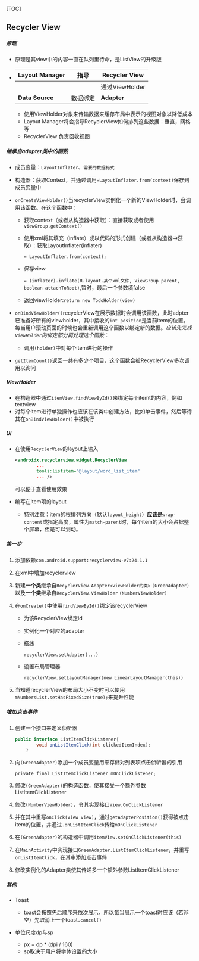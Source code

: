 [TOC]

## Recycler View

##### 原理

- 原理是其view中的内容一直在队列里待命，是ListView的升级版

- | **Layout Manager** |   指导   | **Recycler View** |
  | ------------------ | :------: | ----------------- |
  |                    |          | 通过ViewHolder    |
  | **Data Source**    | 数据绑定 | **Adapter**       |

  - 使用ViewHolder对象来传输数据来缓存布局中表示的视图对象以降低成本
  - Layout Manager将会指导RecyclerView如何排列这些数据：垂直，网格等
  - RecyclerView 负责回收视图



##### 继承自adapter类中的函数

- 成员变量：`LayoutInflater`、`需要的数据格式`

- 构造器：获取Context，并通过调用`=LayoutInflater.from(context)`保存到成员变量中

- `onCreateViewHolder()`当recyclerView实例化一个新的ViewHolder时，会调用该函数。在这个函数中：

  - 获取context（或者从构造器中获取）：直接获取或者使用`viewGroup.getContext()`

  - 使用xml将其填充（inflate）或以代码的形式创建（或者从构造器中获取）：获取LayoutInflater(inflater)

    `= LayoutInflater.from(context);`

  - 保存view

    `= (inflater).inflate(R.layout.某个xml文件, ViewGroup parent, boolean attachToRoot)`,暂时，最后一个参数填false

  - 返回viewHolder:`return new TodoHolder(view)`

- `onBindViewHolder()`recyclerView在展示数据时会调用该函数，此时adpter已准备好所有的viewholder，其中接收的`int position`是当前item的位置。每当用户滚动页面的时候也会重新调用这个函数以绑定新的数据。*应该先完成`ViewHolder`的绑定部分再处理这个函数*：

  - 调用`(holder)`中对每个item进行的操作

- `getItemCount()`返回一共有多少个项目，这个函数会被RecyclerView多次调用以询问



##### ViewHolder

- 在构造器中通过`itemView.findViewById()`来绑定每个itemt的内容，例如textview
- 对每个item进行单独操作也应该在该类中创建方法，比如单击事件，然后等待其在`onBindViewHolder()`中被执行



##### UI

- 在使用`RecyclerView`的layout上输入

  ```xml
  <androidx.recyclerview.widget.RecyclerView
          ...
          tools:listitem="@layout/word_list_item"
          ... />
  ```

  可以便于查看使用效果

- 编写在item项的layout

  - 特别注意：item的根排列方向（默认`layout_height`）**应该是**`wrap-content`或指定高度，属性为`match-parent`时，每个item的大小会占据整个屏幕，但是可以划动。

##### 第一步

1. 添加依赖`com.android.support:recyclerview-v7:24.1.1`

2. 在xml中增加recyclerview

3. 新建**一个类**继承自`RecyclerView.Adapter<viewHolder的类>` `(GreenAdapter)`以及**一个类**继承自`RecyclerView.ViewHolder` `(NumberViewHolder)`

4. 在`onCreate()`中使用`findViewById()`绑定该recyclerView

   - 为该RecyclerView绑定id

   - 实例化一个对应的adapter

   - 搭线

      `recyclerView.setAdapter(...)`

   - 设置布局管理器

      `recyclerView.setLayoutManager(new LinearLayoutManager(this))`

5. 当知道recyclerView的布局大小不变时可以使用`mNumbersList.setHasFixedSize(true);`来提升性能



##### 增加点击事件

1. 创建一个接口来定义侦听器

   ```java
   public interface ListItemClickListener{
           void onListItemClick(int clickedItemIndex);
       }
   ```

2. 向`(GreenAdapter)`添加一个成员变量用来存储对列表项点击侦听器的引用

   `private final ListItemClickListener mOnClickListener;`

3. 修改`(GreenAdapter)`的构造函数，使其接受一个额外参数ListItemClickListener

4. 修改`(NumberViewHolder)`，令其实现接口`View.OnClickListener`

5. 并在其中重写`onClick(View view)`，通过`getAdapterPosition()`获得被点击item的位置，并通过`.onListItemClick`传给`mOnClickListener`

6. 在`(GreenAdapter)`的构造器中调用`itemView.setOnClickListener(this)`

7. 在`MainActivity`中实现接口`GreenAdapter.ListItemClickListener`，并重写`onListItemClick`，在其中添加点击事件

8. 修改实例化的Adapter类使其传递多一个额外参数ListItemClickListener





##### 其他

- Toast
  - toast会按照先后顺序来依次展示，所以每当展示一个toast时应该（若非空）先取消上一个toast`.cancel()`

- 单位尺度dp与sp
  - px = dp * (dpi / 160)
  - sp取决于用户将字体设置的大小

